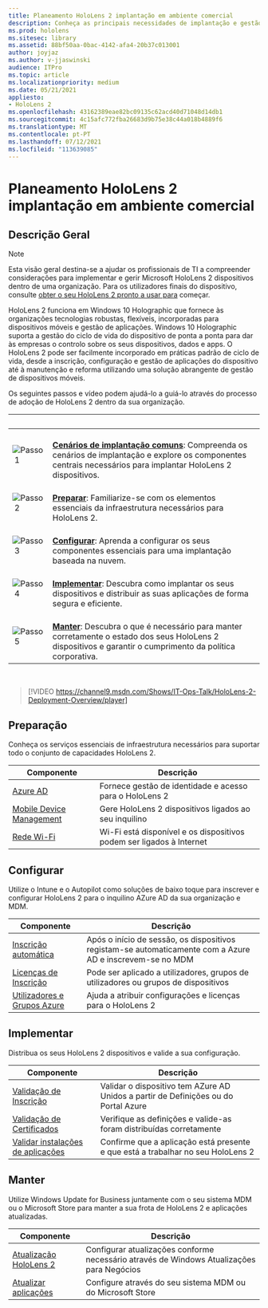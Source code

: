 ```yaml
---
title: Planeamento HoloLens 2 implantação em ambiente comercial
description: Conheça as principais necessidades de implantação e gestão de HoloLens em ambientes empresariais, incluindo infraestruturas, diretório ativo azul e gestão de dispositivos móveis.
ms.prod: hololens
ms.sitesec: library
ms.assetid: 88bf50aa-0bac-4142-afa4-20b37c013001
author: joyjaz
ms.author: v-jjaswinski
audience: ITPro
ms.topic: article
ms.localizationpriority: medium
ms.date: 05/21/2021
appliesto:
- HoloLens 2
ms.openlocfilehash: 43162389eae82bc09135c62acd40d71048d14db1
ms.sourcegitcommit: 4c15afc772fba26683d9b75e38c44a018b4889f6
ms.translationtype: MT
ms.contentlocale: pt-PT
ms.lasthandoff: 07/12/2021
ms.locfileid: "113639085"
---
```

# <a name="planning-hololens-2-deployment-in-a-commercial-environment"></a>Planeamento HoloLens 2 implantação em ambiente comercial

## <a name="overview"></a>Descrição Geral

> [!NOTE]
> Esta visão geral destina-se a ajudar os profissionais de TI a compreender considerações para implementar e gerir Microsoft HoloLens 2 dispositivos dentro de uma organização. Para os utilizadores finais do dispositivo, consulte [obter o seu HoloLens 2 pronto a usar para](hololens2-setup.md) começar.

HoloLens 2 funciona em Windows 10 Holographic que fornece às organizações tecnologias robustas, flexíveis, incorporadas para dispositivos móveis e gestão de aplicações. Windows 10 Holographic suporta a gestão do ciclo de vida do dispositivo de ponta a ponta para dar às empresas o controlo sobre os seus dispositivos, dados e apps. O HoloLens 2 pode ser facilmente incorporado em práticas padrão de ciclo de vida, desde a inscrição, configuração e gestão de aplicações do dispositivo até à manutenção e reforma utilizando uma solução abrangente de gestão de dispositivos móveis.

Os seguintes passos e vídeo podem ajudá-lo a guiá-lo através do processo de adoção de HoloLens 2 dentro da sua organização.

| &nbsp; | &nbsp; |
|--|--|
| ![Passo 1](images/1green.png)| <br/> **[Cenários de implantação comuns](hololens-requirements.md)**: Compreenda os cenários de implantação e explore os componentes centrais necessários para implantar HoloLens 2 dispositivos. |
| ![Passo 2](images/2green.png)| <br/> **[Preparar](#prepare)**: Familiarize-se com os elementos essenciais da infraestrutura necessários para HoloLens 2. |
| ![Passo 3](images/3green.png) | <br/> **[Configurar](#configure)**: Aprenda a configurar os seus componentes essenciais para uma implantação baseada na nuvem. |
| ![Passo 4](images/4green.png) | <br/> **[Implementar](#deploy)**: Descubra como implantar os seus dispositivos e distribuir as suas aplicações de forma segura e eficiente. |
| ![Passo 5](images/5green.png) | <br/> **[Manter](#maintain)**: Descubra o que é necessário para manter corretamente o estado dos seus HoloLens 2 dispositivos e garantir o cumprimento da política corporativa. |

<br/>

> [!VIDEO https://channel9.msdn.com/Shows/IT-Ops-Talk/HoloLens-2-Deployment-Overview/player]

## <a name="prepare"></a>Preparação

Conheça os serviços essenciais de infraestrutura necessários para suportar todo o conjunto de capacidades HoloLens 2.

| Componente | Descrição |
|-----------|------------|
| [Azure AD](hololens-identity.md) | Fornece gestão de identidade e acesso para o HoloLens 2  |
| [Mobile Device Management](hololens-mdm-configure.md)| Gere HoloLens 2 dispositivos ligados ao seu inquilino  |
| [Rede Wi-Fi](hololens-commercial-infrastructure.md)| Wi-Fi está disponível e os dispositivos podem ser ligados à Internet  |

## <a name="configure"></a>Configurar

Utilize o Intune e o Autopilot como soluções de baixo toque para inscrever e configurar HoloLens 2 para o inquilino AZure AD da sua organização e MDM.

| Componente | Descrição |
|-----------|------------|
| [Inscrição automática](hololens-enroll-mdm.md#auto-enrollment-in-mdm) | Após o início de sessão, os dispositivos registam-se automaticamente com a Azure AD e inscrevem-se no MDM  |
| [Licenças de Inscrição](hololens2-cloud-connected-configure.md#application-licenses)| Pode ser aplicado a utilizadores, grupos de utilizadores ou grupos de dispositivos  |
| [Utilizadores e Grupos Azure](hololens2-cloud-connected-configure.md#azure-users-and-groups) | Ajuda a atribuir configurações e licenças para o HoloLens 2  |

## <a name="deploy"></a>Implementar

Distribua os seus HoloLens 2 dispositivos e valide a sua configuração. 

| Componente | Descrição |
|-----------|------------|
| [Validação de Inscrição](hololens2-corp-connected-deploy.md#enrollment-validation) | Validar o dispositivo tem AZure AD Unidos a partir de Definições ou do Portal Azure |
| [Validação de Certificados](hololens2-corp-connected-deploy.md#wi-fi-certificate-validation) | Verifique as definições e valide-as foram distribuídas corretamente |
| [Validar instalações de aplicações](hololens2-corp-connected-deploy.md#validate-lob-app-install) | Confirme que a aplicação está presente e que está a trabalhar no seu HoloLens 2 |

## <a name="maintain"></a>Manter

Utilize Windows Update for Business juntamente com o seu sistema MDM ou o Microsoft Store para manter a sua frota de HoloLens 2 e aplicações atualizadas.

| Componente | Descrição |
|-----------|------------|
| [Atualização HoloLens 2](hololens-updates.md) | Configurar atualizações conforme necessário através de Windows Atualizações para Negócios |
| [Atualizar aplicações](app-deploy-overview.md) | Configure através do seu sistema MDM ou do Microsoft Store
